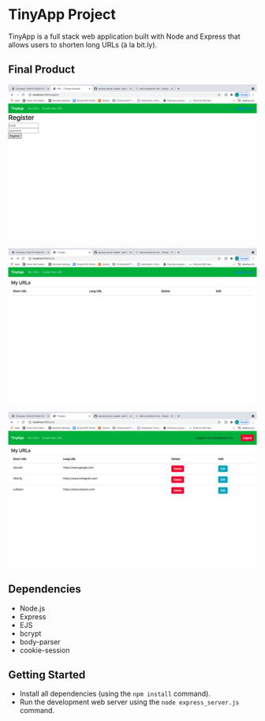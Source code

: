 # TinyApp Project

TinyApp is a full stack web application built with Node and Express that allows users to shorten long URLs (à la bit.ly).

## Final Product

!["register-page"](https://github.com/aphy18/tinyapp/blob/master/docs/register-page.png?raw=true)

!["url-page-no-login"](https://github.com/aphy18/tinyapp/blob/master/docs/url-page-no-login%20copy.png?raw=true)

!["url-page"](https://github.com/aphy18/tinyapp/blob/master/docs/url-page.png?raw=true)

## Dependencies

- Node.js
- Express
- EJS
- bcrypt
- body-parser
- cookie-session

## Getting Started

- Install all dependencies (using the `npm install` command).
- Run the development web server using the `node express_server.js` command.